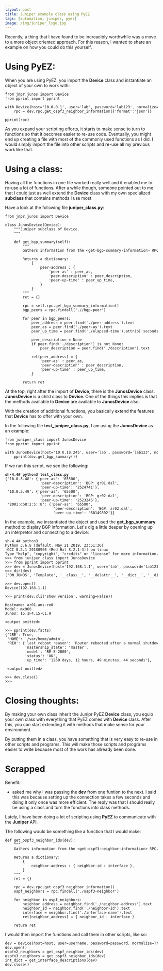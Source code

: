 ```yaml
---
layout: post
title: Juniper example class using PyEZ
tags: [automation, juniper, pyez]
image: /img/juniper_logo.jpg
---
```


Recently, a thing that I have found to be increadibly worthwhile was a move to a more object oriented approach. For this reason, I wanted to share an example on how you could do this yourself.

Using PyEZ:
===========

When you are using PyEZ, you import the <b>Device</b> class and instantiate an object of your own to work with:


<pre style="font-size:12px">
from jnpr.junos import Device
from pprint import pprint

with Device(host='10.0.0.1', user='lab', password='lab123', normalize=True) as dev:                                          
    rpc = dev.rpc.get_ospf3_neighbor_information({'format':'json'})
    
pprint(rpc)    
</pre>

As you expand your scripting efforts, it starts to make sense to turn to functions so that it becomes easier to re-use code. Eventually, you might end up creating a file with most of the commonly used functions as I did. I would simply import the file into other scripts and re-use all my previous work like that. 


Using a class:
==============

Having all the functions in one file worked really well and it enabled me to re-use a lot of functions. After a while though, someone pointed out to me that I could just as well extend the <b>Device</b> class with my own specialized <b>subclass</b> that contains methods I use most.

Have a look at the following file <b>juniper_class.py</b>:

<pre style="font-size:12px">
from jnpr.junos import Device

class JunosDevice(Device):
    """Juniper subclass of Device.    
    """

    def get_bgp_summary(self):
        """        
        Gathers information from the &lt;get-bgp-summary-information> RPC.
        
        Returns a dictionary:
            { 
                peer-address : {
                    'peer-as' : peer_as,
                    'peer-description' : peer_description,
                    'peer-up-time' : peer_up_time,
                }
            }        
        """
        ret = {}
       
        rpc = self.rpc.get_bgp_summary_information()
        bgp_peers = rpc.findall('.//bgp-peer')
        
        for peer in bgp_peers:
            peer_address = peer.find('./peer-address').text
            peer_as = peer.find('./peer-as').text            
            peer_up_time = peer.find('./elapsed-time').attrib['seconds']
            
            peer_description = None
            if peer.find('./description') is not None:
                peer_description = peer.find('./description').text
            
            ret[peer_address] = {                 
                'peer-as' : peer_as,
                'peer-description' : peer_description,
                'peer-up-time' : peer_up_time,
            }

        return ret     
</pre>

At the top, right after the import of <b>Device</b>, there is the <b>JunosDevice</b> class. <b>JunosDevice</b> is a child class to <b>Device</b>. One of the things this implies is that the methods available to <b>Device</b> are available to <b>JunosDevice</b> also.

With the creation of additional functions, you basically extend the features that <b>Device</b> has to offer with your own.

In the following file <b>test_juniper_class.py</b>, I am using the <b>JunosDevice</b> as an example:

<pre style="font-size:12px">
from juniper_class import JunosDevice
from pprint import pprint
    
with JunosDevice(host='10.0.19.245', user='lab', password='lab123', normalize=True) as dev: 
    pprint(dev.get_bgp_summary())
</pre>

If we run this script, we see the following:

<pre style="font-size:12px">
<b>sh-4.4# python3 test_class.py</b>
{'10.0.3.48': {'peer-as': '65500',
                'peer-description': 'BGP: gr01.dal',
                'peer-up-time': '2524741'},
 '10.0.3.49': {'peer-as': '65500',
                'peer-description': 'BGP: gr02.dal',
                'peer-up-time': '2523245'},
 '2001:db8:2:5::8': {'peer-as': '65500',
                      'peer-description': 'BGP: ar02.dal',
                      'peer-up-time': '60149802'}}
</pre>



In the example, we instantiated the object and used the <b>get_bgp_summary</b> method to display BGP information. Let's dig a little deeper by opening up an interpretor and connecting to a device:

<pre style="font-size:12px">
sh-4.4# python3             
Python 3.6.8 (default, May 21 2019, 23:51:36) 
[GCC 8.2.1 20180905 (Red Hat 8.2.1-3)] on linux
Type "help", "copyright", "credits" or "license" for more information.
>>> from juniper_class import JunosDevice
>>> from pprint import pprint
>>> dev = JunosDevice(host='192.168.1.1', user='lab', password='lab123', normalize=True)
>>> dir(dev)
['ON_JUNOS', 'Template', '__class__', '__delattr__', '__dict__', '__dir__', '__doc__', '__enter__', '__eq__', '__exit__', '__format__', '__ge__', '__getattribute__', '__gt__', '__hash__', '__init__', '__init_subclass__', '__le__', '__lt__', '__module__', '__ne__', '__new__', '__reduce__', '__reduce_ex__', '__repr__', '__setattr__', '__sizeof__', '__str__', '__subclasshook__', '__weakref__', '_auth_password', '_auth_user', '_auto_probe', '_conf_auth_user', '_conf_ssh_private_key_file', '_conn', '_connected', '_fact_style', '_gather_facts', '_hostname', '_j2ldr', '_manages', '_nc_transform', '_norm_transform', '_normalize', '_ofacts', '_port', '_rpc_reply', '_sock_fd', '_ssh_config', '_ssh_private_key_file', '_sshconf_lkup', '_sshconf_path', 'auto_probe', 'bind', 'cli', 'cli_to_rpc_string', 'close', 'connected', 'display_xml_rpc', 'execute', 'facts', 'facts_refresh', '<font color='red'>get_bgp_summary</font>', 'hostname', 'logfile', 'manages', 'master', 'ofacts', 'open', 'password', 'port', 'probe', 're_name', 'rpc', 'timeout', 'transform', 'uptime', 'user']

>>> dev.open()
Device(192.168.1.1)

>>> print(dev.cli('show version', warning=False))

Hostname: ar01.ams-re0
Model: mx960
Junos: 15.1F4.15-C1.9

&lt;output omitted>

>>> pprint(dev.facts) 
{'2RE': True,
 'HOME': '/var/home/admin',
 'RE0': {'last_reboot_reason': 'Router rebooted after a normal shutdown.',
         'mastership_state': 'master',
         'model': 'RE-S-2000',
         'status': 'OK',
         'up_time': '1260 days, 12 hours, 49 minutes, 44 seconds'},

 &lt;output omitted>

>>> dev.close()
>>>
</pre> 

Closing thoughts:
=================

By making your own class inherit the Junipr PyEZ <b>Device</b> class, you equip your own class with everything that PyEZ comes with <b>Device</b> class. After this, you can start extending it with methods that make sense for your environment. 

By putting them in a class, you have something that is very easy to re-use in other scripts and programs. This will make those scripts and programs easier to write because most of the work has allready been done.



Scrapped
=====


Benefit:
- asked me why I was passing the <b>dev</b> from one funtion to the next. I said this was because setting up the connection takes a few seconds and doing it only once was more efficient. The reply was that I should really be using a class and turn the functions into class methods.

Lately, I have been doing a lot of scripting using <b>PyEZ</b> to communicate with the <b>Juniper</b> API. 




The following would be something like a function that I would make:


<pre style="font-size:12px">
def get_ospf3_neighbor_ids(dev):
    """
    Gathers information from the &lt;get-ospf3-neighbor-information> RPC.
    
    Returns a dictionary:
        { 
            neighbor-address : { neighbor-id : interface },
        }
    """
    ret = {}
    
    rpc = dev.rpc.get_ospf3_neighbor_information()
    ospf_neighbors = rpc.findall('./ospf3-neighbor')
    
    for neighbor in ospf_neighbors:
        neighbor_address = neighbor.find('./neighbor-address').text
        neighbor_id = neighbor.find('./neighbor-id').text
        interface = neighbor.find('./interface-name').text
        ret[neighbor_address] = { neighbor_id : interface }
    
    return ret
</pre>

I would then import the functions and call them in other scripts, like so:

<pre style="font-size:12px">
dev = Device(host=host, user=username, password=password, normalize=True)
dev.open()    
ospfv2_neighbors = get_ospf_neighbor_ids(dev)
ospfv3_neighbors = get_ospf3_neighbor_ids(dev)
int_dict = get_interface_descriptions(dev)    
dev.close()
</pre>
